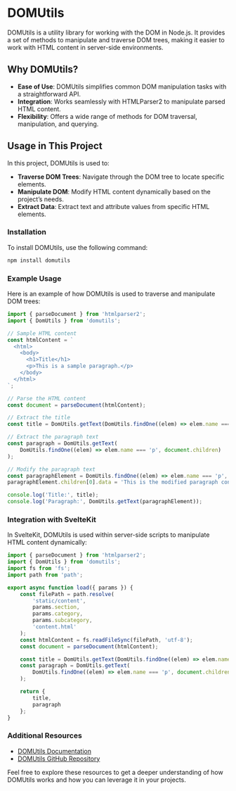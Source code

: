 # DOMUtils

DOMUtils is a utility library for working with the DOM in Node.js. It provides a set of methods to manipulate and traverse DOM trees, making it easier to work with HTML content in server-side environments.

## Why DOMUtils?

- **Ease of Use**: DOMUtils simplifies common DOM manipulation tasks with a straightforward API.
- **Integration**: Works seamlessly with HTMLParser2 to manipulate parsed HTML content.
- **Flexibility**: Offers a wide range of methods for DOM traversal, manipulation, and querying.

## Usage in This Project

In this project, DOMUtils is used to:

- **Traverse DOM Trees**: Navigate through the DOM tree to locate specific elements.
- **Manipulate DOM**: Modify HTML content dynamically based on the project’s needs.
- **Extract Data**: Extract text and attribute values from specific HTML elements.

### Installation

To install DOMUtils, use the following command:

```bash
npm install domutils
```

### Example Usage

Here is an example of how DOMUtils is used to traverse and manipulate DOM trees:

```js
import { parseDocument } from 'htmlparser2';
import { DomUtils } from 'domutils';

// Sample HTML content
const htmlContent = `
  <html>
    <body>
      <h1>Title</h1>
      <p>This is a sample paragraph.</p>
    </body>
  </html>
`;

// Parse the HTML content
const document = parseDocument(htmlContent);

// Extract the title
const title = DomUtils.getText(DomUtils.findOne((elem) => elem.name === 'h1', document.children));

// Extract the paragraph text
const paragraph = DomUtils.getText(
	DomUtils.findOne((elem) => elem.name === 'p', document.children)
);

// Modify the paragraph text
const paragraphElement = DomUtils.findOne((elem) => elem.name === 'p', document.children);
paragraphElement.children[0].data = 'This is the modified paragraph content.';

console.log('Title:', title);
console.log('Paragraph:', DomUtils.getText(paragraphElement));
```

### Integration with SvelteKit

In SvelteKit, DOMUtils is used within server-side scripts to manipulate HTML content dynamically:

```js
import { parseDocument } from 'htmlparser2';
import { DomUtils } from 'domutils';
import fs from 'fs';
import path from 'path';

export async function load({ params }) {
	const filePath = path.resolve(
		'static/content',
		params.section,
		params.category,
		params.subcategory,
		'content.html'
	);
	const htmlContent = fs.readFileSync(filePath, 'utf-8');
	const document = parseDocument(htmlContent);

	const title = DomUtils.getText(DomUtils.findOne((elem) => elem.name === 'h1', document.children));
	const paragraph = DomUtils.getText(
		DomUtils.findOne((elem) => elem.name === 'p', document.children)
	);

	return {
		title,
		paragraph
	};
}
```

### Additional Resources

- [DOMUtils Documentation](https://github.com/fb55/domutils)
- [DOMUtils GitHub Repository](https://github.com/fb55/domutils)

Feel free to explore these resources to get a deeper understanding of how DOMUtils works and how you can leverage it in your projects.
